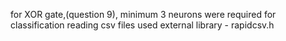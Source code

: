 for XOR gate,(question 9), minimum 3 neurons were required for classification
reading csv files used external library - rapidcsv.h
